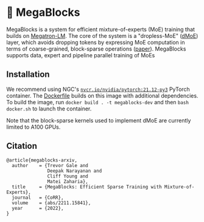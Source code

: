 # :robot: MegaBlocks

MegaBlocks is a system for efficient mixture-of-experts (MoE) training that builds on [Megatron-LM](https://github.com/NVIDIA/Megatron-LM). The core of the system is a "dropless-MoE" ([dMoE](https://github.com/tgale96/megablocks/blob/main/megablocks/layers/dmoe.py)) layer, which avoids dropping tokens by expressing MoE computation in terms of coarse-grained, block-sparse operations ([paper](https://arxiv.org/abs/2211.15841)). MegaBlocks supports data, expert and pipeline parallel training of MoEs

## Installation

We recommend using NGC's [`nvcr.io/nvidia/pytorch:21.12-py3`](https://catalog.ngc.nvidia.com/orgs/nvidia/containers/pytorch/tags) PyTorch container. The [Dockerfile](https://github.com/tgale96/megablocks/blob/main/Dockerfile) builds on this image with additional dependencies. To build the image, run `docker build . -t megablocks-dev` and then `bash docker.sh` to launch the container.

Note that the block-sparse kernels used to implement dMoE are currently limited to A100 GPUs.

## Citation

```
@article{megablocks-arxiv,
  author    = {Trevor Gale and
               Deepak Narayanan and
               Cliff Young and
               Matei Zaharia},
  title     = {MegaBlocks: Efficient Sparse Training with Mixture-of-Experts},
  journal   = {CoRR},
  volume    = {abs/2211.15841},
  year      = {2022},
}
```
